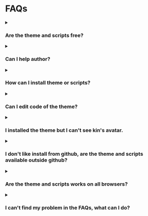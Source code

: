 # FAQs
<details>
  <summary><h3>Are the theme and scripts free?</h3></summary>
  <p>Both are 100% free and under GNU GPL 3.0 license http://www.gnu.org/licenses/gpl-3.0.txt.</p>
</details>

<details>
  <summary><h3>Can I help author?</h3></summary>
  <p>Yes, you can support me here:</p>
  <ul>
    <li>https://ko-fi.com/breatfr</li>
    <li>https://www.paypal.me/breat</li>
  </ul>
  <p>And if you are a coder CSS and/or JavaSscript some help can be good mostly for JavaSscript, so don't hesitate to contact me (look: <a href="https://github.com/breatfr/Kindroid/blob/main/FAQs.md#i-cant-find-my-problem-in-the-faqs">I can't find my problem in the FAQs</a>).</p>
</details>

<details>
  <summary><h3>How can I install theme or scripts?</h3></summary>
  <p>Just follow steps in <a href="https://github.com/breatfr/Kindroid/blob/main/README.md" target="_blank">README</a>.</p>
</details>

<details>
  <summary><h3>Can I edit code of the theme?</h3></summary>
  <p>Yes, but keep in mind if you do it you won't get my updates anymore, so I highly recommand you to create new one with your modifications.</p>
</details>

<details>
  <summary><h3>I installed the theme but I can't see kin's avatar.</h3></summary>
  <ul>
    <li>Disable my theme</li>
    <li>Click on <img src="https://media.discordapp.net/attachments/1145809654044176485/1204880635177467924/image.png" alt="arrow"/></li>
    <li>Enable my theme</li>
    <li>If still don't work, so contact me (look: <a href="https://github.com/breatfr/Kindroid/blob/main/FAQs.md#i-cant-find-my-problem-in-the-faqs">I can't find my problem in the FAQs</a>).</li>
  </ul>
</details>

<details>
  <summary><h3>I don't like install from github, are the theme and scripts available outside github?</h3></summary>
  Yes.
  <ul>
    <li>Theme
      <ul>
        <li><a href="https://greasyfork.org/scripts/486624-kindroid-ai-wide-screen-customisations-v3-xx" target="_blank">Greasy Fork</a></li>
        <li><a href="https://userstyles.world/style/14456/kindroid-ai-wide-screen-customisations-v3-xx" target="_blank">UserStyles.world</a></li>
      </ul>
    </li>
    <li>Scripts
      <ul>
        <li>PC version
          <ul>
            <li><a href="https://greasyfork.org/scripts/486625-kindroid-chat-page-new-features-v1-xx" target="_blank">Greasy Fork</a> (Chat page scriptn)</li>
            <li><a href="https://greasyfork.org/scripts/486776-kindroid-selfies-page-new-features-v1-xx" target="_blank">Greasy Fork</a> (Selfies page script)</li>
          </ul>
        </li>
        <li>Mobile version
          <ul>
            <li><a href="https://greasyfork.org/scripts/486802-kindroid-chat-page-new-features-mobile-version-v1-xx" target="_blank">Greasy Fork</a> (Chat page script)</li>        
            <li><a href="https://greasyfork.org/scripts/486803-kindroid-selfies-page-new-features-mobile-version-v1-xx" target="_blank">Greasy Fork</a> (Selfies page script)</li>
          </ul>
        </li>
    </li>
  </ul>
</details>

<details>
  <summary><h3>Are the theme and scripts works on all browsers?</h3></summary>
  Yes and no.
  <ul>
    <li>Theme
      <ul>
        <li>On PC works on all chromium and firefox based browsers but works better on chromium based browsers, I'm working to avod this but actually it's like this sorry.</li>
        <li>On mobile, you can technically install my theme but keep in mind my theme is for wide screen so I don't support any mobile devices for my theme.</li>
      </ul>
    </li>
    <li>Scripts
      <ul>
        <li>On PC, if you have Violentmonkey yes, normally works too with Tampermonkey and Greasemonkey but I didn't test them.</li>
        <li>On mobile, follow steps for <a href="https://github.com/breatfr/Kindroid#how-to-use-in-few-steps-on-ios-safari" target="_blank">iOS</a> or <a href="https://github.com/breatfr/Kindroid#how-to-use-in-few-steps-on-android-kiwi-browser" target="_blank">Android</a>. Of course there are many other solutions to use my scripts on mobile but these are the only one I tested.</li>
    </li>
  </ul>
</details>

<details>
  <summary><h3>I can't find my problem in the FAQs, what can I do?</h3></summary>
  <p>Before contact me, please be sure your browser in with zoom at 100%, to be sure go to <a href="https://kindroid.ai/" target="_blank">Kindroid</a> website and press <kdd>CTRL+0 (numpad)</kdd> and check if your problem is fixed.<br>
    If isn't so you can contact me on the support <a href="https://discord.com/channels/1116127115574779905/1145809654044176485" target="_blank">discord thread</a>, please include these informations and a screenshot (you can blur it with my theme settings if you prefer except if the problem is in blured content):</p>
  <ul>
    <li>Browser you use (my theme works better on chromium based browsers, so if you use firefox based broser try on a chromium based and check if the problem is fixed)</li>
    <li>Screen resolution</li>
    <li>Is the problem come since last update? (maybe i do an error, I'm human and I'm not a professionnal coder)</li>
  </ul>
</details>
